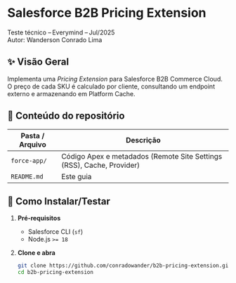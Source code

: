 # Salesforce B2B Pricing Extension

Teste técnico – Everymind – Jul/2025  
Autor: Wanderson Conrado Lima

## ✨ Visão Geral
Implementa uma _Pricing Extension_ para Salesforce B2B Commerce Cloud.  
O preço de cada SKU é calculado por cliente, consultando um endpoint externo e armazenando em Platform Cache.

## 📂 Conteúdo do repositório
| Pasta / Arquivo | Descrição |
|-----------------|-----------|
| `force-app/` | Código Apex e metadados (Remote Site Settings (RSS), Cache, Provider) |
| `README.md` | Este guia |

## 🚀 Como Instalar/Testar

1. **Pré‑requisitos**  
   - Salesforce CLI (`sf`)  
   - Node.js `>= 18`

2. **Clone e abra**  
   ```bash
   git clone https://github.com/conradowander/b2b-pricing-extension.git
   cd b2b-pricing-extension
